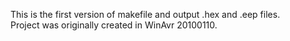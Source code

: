 This is the first version of makefile and output .hex and .eep files. <br>
Project was originally created in WinAvr 20100110.

